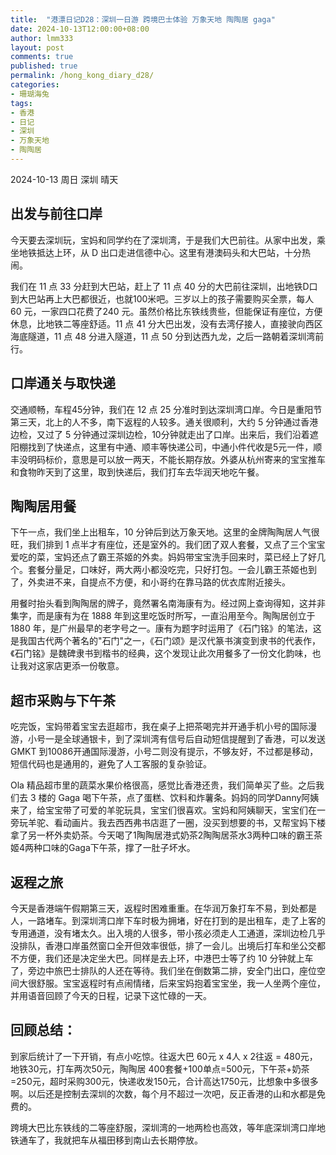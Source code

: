 ```yaml
---
title:  "港漂日记D28：深圳一日游 跨境巴士体验 万象天地 陶陶居 gaga"
date: 2024-10-13T12:00:00+08:00
author: lmm333
layout: post
comments: true
published: true
permalink: /hong_kong_diary_d28/
categories:
- 珊瑚海兔
tags:
- 香港
- 日记
- 深圳
- 万象天地
- 陶陶居
---
```

2024-10-13 周日 深圳 晴天

## 出发与前往口岸
今天要去深圳玩，宝妈和同学约在了深圳湾，于是我们大巴前往。从家中出发，乘坐地铁抵达上环，从 D 出口走进信德中心。这里有港澳码头和大巴站，十分热闹。
<!--more-->
我们在 11 点 33 分赶到大巴站，赶上了 11 点 40 分的大巴前往深圳，出地铁D口到大巴站再上大巴都很近，也就100米吧。三岁以上的孩子需要购买全票，每人 60 元，一家四口花费了240 元。虽然价格比东铁线贵些，但能保证有座位，方便休息，比地铁二等座舒适。11 点 41 分大巴出发，没有去湾仔接人，直接驶向西区海底隧道，11 点 48 分进入隧道，11 点 50 分到达西九龙，之后一路朝着深圳湾前行。

## 口岸通关与取快递
交通顺畅，车程45分钟，我们在 12 点 25 分准时到达深圳湾口岸。今日是重阳节第三天，北上的人不多，南下返程的人较多。通关很顺利，大约 5 分钟通过香港边检，又过了 5 分钟通过深圳边检，10分钟就走出了口岸。出来后，我们沿着遮阳棚找到了快递点，这里有中通、顺丰等快递公司，中通小件代收是5元一件，顺丰没明码标价，意思是可以放一两天，不能长期存放。外婆从杭州寄来的宝宝推车和食物昨天到了这里，取到快递后，我们打车去华润天地吃午餐。

## 陶陶居用餐
下午一点，我们坐上出租车，10 分钟后到达万象天地。这里的金牌陶陶居人气很旺，我们排到 1 点半才有座位，还是室外的。我们团了双人套餐，又点了三个宝宝爱吃的菜，宝妈还点了霸王茶姬的外卖。妈妈带宝宝洗手回来时，菜已经上了好几个。套餐分量足，口味好，两大两小都没吃完，只好打包。一会儿霸王茶姬也到了，外卖进不来，自提点不方便，和小哥约在靠马路的优衣库附近接头。

用餐时抬头看到陶陶居的牌子，竟然署名南海康有为。经过网上查询得知，这并非集字，而是康有为在 1888 年到这里吃饭时所写，一直沿用至今。陶陶居创立于 1880 年，是广州最早的老字号之一。康有为题字时运用了《石门铭》的笔法，这是我国古代两个著名的"石门"之一，《石门颂》是汉代篆书演变到隶书的代表作，《石门铭》是魏碑隶书到楷书的经典，这个发现让此次用餐多了一份文化韵味，也让我对这家店更添一份敬意。

## 超市采购与下午茶
吃完饭，宝妈带着宝宝去逛超市，我在桌子上把茶喝完并开通手机小号的国际漫游，小号一是全球通银卡，到了深圳湾有信号后自动短信提醒到了香港，可以发送 GMKT 到10086开通国际漫游，小号二则没有提示，不够友好，不过都是移动，短信代码也是通用的，避免了人工客服的复杂验证。

Ola 精品超市里的蔬菜水果价格很高，感觉比香港还贵，我们简单买了些。之后我们去 3 楼的 Gaga 喝下午茶，点了蛋糕、饮料和炸薯条。妈妈的同学Danny阿姨来了，给宝宝带了可爱的羊驼玩具，宝宝们很喜欢。宝妈和阿姨聊天，宝宝们在一旁玩羊驼、看动画片。我去西西弗书店逛了一圈，没买到想要的书，又帮宝妈下楼拿了另一杯外卖奶茶。今天喝了1陶陶居港式奶茶2陶陶居茶水3两种口味的霸王茶姬4两种口味的Gaga下午茶，撑了一肚子坏水。

## 返程之旅
今天是香港端午假期第三天，返程时困难重重。在华润万象打车不易，到处都是人，一路堵车。到深圳湾口岸下车时极为拥堵，好在打到的是出租车，走了上客的专用通道，没有堵太久。出入境的人很多，带小孩必须走人工通道，深圳边检几乎没排队，香港口岸虽然窗口全开但效率很低，排了一会儿。出境后打车和坐公交都不方便，我们还是决定坐大巴。同样是去上环，中港巴士等了约 10 分钟就上车了，旁边中旅巴士排队的人还在等待。我们坐在倒数第二排，安全门出口，座位空间大很舒服。宝宝返程时有点闹情绪，后来宝妈抱着宝宝坐，我一人坐两个座位，并用语音回顾了今天的日程，记录下这忙碌的一天。

## 回顾总结：
到家后统计了一下开销，有点小吃惊。往返大巴 60元 x 4人 x 2往返 = 480元，地铁30元，打车两次50元，陶陶居 400套餐+100单点=500元，下午茶+奶茶=250元，超时采购300元，快递收发150元，合计高达1750元，比想象中多很多啊。以后还是控制去深圳的次数，每个月不超过一次吧，反正香港的山和水都是免费的。

跨境大巴比东铁线的二等座舒服，深圳湾的一地两检也高效，等年底深圳湾口岸地铁通车了，我就把车从福田移到南山去长期停放。
